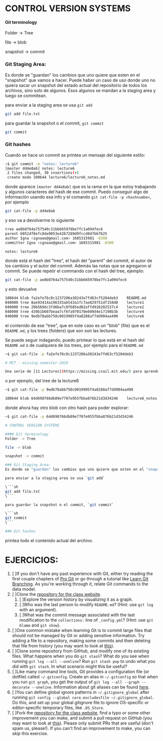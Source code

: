 # CONTROL VERSION SYSTEMS

#### Git terminology
Folder -> Tree

file -> blob

snapshot -> commit

### Git Staging Area:
Es donde se "guardan" los cambios que uno quiere que esten en el "snapshot" que vamos a hacer. Puede haber un caso de uso donde uno no quiera sacar un snapshot del estado actual del repositorio de todos los archivos, sino solo de algunos. Esos algunos se mandan a la staging area y luego se commitean.

para enviar a la staging area se usa `git add`

```sh
git add file.txt
```

para guardar la snapshot o el commit, `git commit`

```sh
git commit
```

### Git hashes
Cuando se hace un commit se printea un mensaje del siguiente estilo:

```sh
~$ git commit -m "notes: lecture6"
[master dd4e8ab] notes: lecture6
 2 files changed, 30 insertions(+)
 create mode 100644 lecture6/lecture6_notes.md
```
donde aparece `[master dd4e8ab]` que es la rama en la que estoy trabajando y algunos caracteres del hash de ese commit. Puedo conseguir algo de información usando esa info y el comando `git cat-file -p <hashnumbe>`, por ejemplo

```sh
git cat-file -p dd4e8ab
```
y eso va a devolverme lo siguiente
```sh
tree ae8b0764a757540c31bb665978be7fc1a094fec6
parent 6052df8efc8de9053e4267289d9fccd047bb7625
author Igna <ignaao@gmail.com> 1685315981 -0300
committer Igna <ignaao@gmail.com> 1685315981 -0300

notes: lecture6
```
donde está el hash del "tree", el hash del "parent" del commit, el autor de los cambios y el autor del commit. Además las notas que se agregaron al commit. Se puede repetir el commando con el hash del tree, ejemplo:
```sh
git cat-file -p ae8b0764a757540c31bb665978be7fc1a094fec6
```
y esto devuelve
```sh
100644 blob fa2efe76c8c1237206a30243e7fd63cf5204deb3	README.md
040000 tree 8ae93414a196335ab543a1fc7ae829751df158d0	lecture1
040000 tree 20b569dc3fd6ba7c8f685ed02affd916202537c4	lecture2
040000 tree 439b1b607beaa7cf6fa970170e609d4e17198b3b	lecture4
040000 tree 9edb78abb750c0019905f4a8288af7dd904aa490	lecture6
```
el contenido de ese "tree", que en este caso es un "blob" (file) que es el `README.md`, y los trees (folders) que son son las lectures.

Se puede seguir indagando, puedo printear lo que está en el hash del `README.md` o de cualquiera de los trees, por ejemplo para el `README.md`
```sh
~$ git cat-file -p fa2efe76c8c1237206a30243e7fd63cf5204deb3

# MIT - missing-semester-2020

Una serie de [11 Lectures](https://missing.csail.mit.edu/) para aprender a usar de forma más eficiente linux, que fue dictada por el M.I.T en 2020. Voy a usar este espacio para guardar los scripts o lo que crea necesario guardar.

```

o por ejemplo, del tree de la lecture6

```sh
~$ git cat-file -p 9edb78abb750c0019905f4a8288af7dd904aa490

100644 blob 64d698766db89e7707e955fbba876b21d3d34246	lecture6_notes.md
```

donde ahora hay otro blob con otro hash para poder explorar:

```sh
~$ git cat-file -p 64d698766db89e7707e955fbba876b21d3d34246

# CONTROL VERSION SYSTEMS

#### Git terminology
Folder -> Tree

file -> blob

snapshot -> commit

### Git Staging Area:
Es donde se "guardan" los cambios que uno quiere que esten en el "snapshot" que vamos a hacer. Puede haber un caso de uso donde uno no quiera sacar un snapshot del estado actual del repositorio de todos los archivos, sino solo de algunos. Esos algunos se mandan a la staging area y luego se commitean.

para enviar a la staging area se usa `git add`

\```sh
git add file.txt
\```

para guardar la snapshot o el commit, `git commit`

\```sh
git commit
\```

### Git hashes
```

printea todo el contenido actual del archivo.

# EJERCICIOS:
1. [ ]If you don't have any past experience with Git, either try reading the first couple chapters of [Pro Git](https://git-scm.com/book/en/v2) or go through a tutorial like [Learn Git Branching](https://learngitbranching.js.org/). As you're working through it, relate Git commands to the data model.
1. [ ]Clone the [repository for the class website](https://github.com/missing-semester/missing-semester).
    1. [ ]Explore the version history by visualizing it as a graph.
    1. [ ]Who was the last person to modify `README.md`? (Hint: use `git log` with an argument).
    1. [ ]What was the commit message associated with the last modification to the `collections:` line of `_config.yml`? (Hint: use `git blame` and `git show`).
1. [ ]One common mistake when learning Git is to commit large files that should not be managed by Git or adding sensitive information. Try adding a file to a repository, making some commits and then deleting that file from history (you may want to look at [this](https://help.github.com/articles/removing-sensitive-data-from-a-repository/)).
1. [ ]Clone some repository from GitHub, and modify one of its existing files. What happens when you do `git stash`? What do you see when running `git log --all --oneline`? Run `git stash pop` to undo what you did with `git stash`. In what scenario might this be useful?
1. [ ]Like many command line tools, Git provides a configuration file (or dotfile) called `~/.gitconfig`. Create an alias in `~/.gitconfig` so that when you run `git graph`, you get the output of `git log --all --graph --decorate --oneline`. Information about git aliases can be found [here](https://git-scm.com/docs/git-config#Documentation/git-config.txt-alias).
1. [ ]You can define global ignore patterns in `~/.gitignore_global` after running `git config --global core.excludesfile ~/.gitignore_global`. Do this, and set up your global gitignore file to ignore OS-specific or editor-specific temporary files, like `.DS_Store`.
1. [ ]Fork the [repository for the class website](https://github.com/missing-semester/missing-semester), find a typo or some other improvement you can make, and submit a pull request on GitHub (you may want to look at [this](https://github.com/firstcontributions/first-contributions)). Please only submit PRs that are useful (don't spam us, please!). If you can't find an improvement to make, you can skip this exercise.
